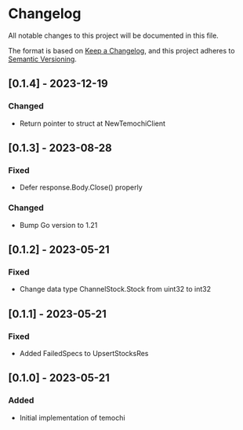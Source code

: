 # Changelog

All notable changes to this project will be documented in this file.

The format is based on [Keep a Changelog](https://keepachangelog.com/en/1.0.0/),
and this project adheres to [Semantic Versioning](https://semver.org/spec/v2.0.0.html).

## [0.1.4] - 2023-12-19

### Changed

- Return pointer to struct at NewTemochiClient

## [0.1.3] - 2023-08-28

### Fixed

- Defer response.Body.Close() properly

### Changed

- Bump Go version to 1.21

## [0.1.2] - 2023-05-21

###  Fixed

- Change data type ChannelStock.Stock from uint32 to int32

## [0.1.1] - 2023-05-21

###  Fixed

- Added FailedSpecs to UpsertStocksRes

## [0.1.0] - 2023-05-21

### Added

- Initial implementation of temochi